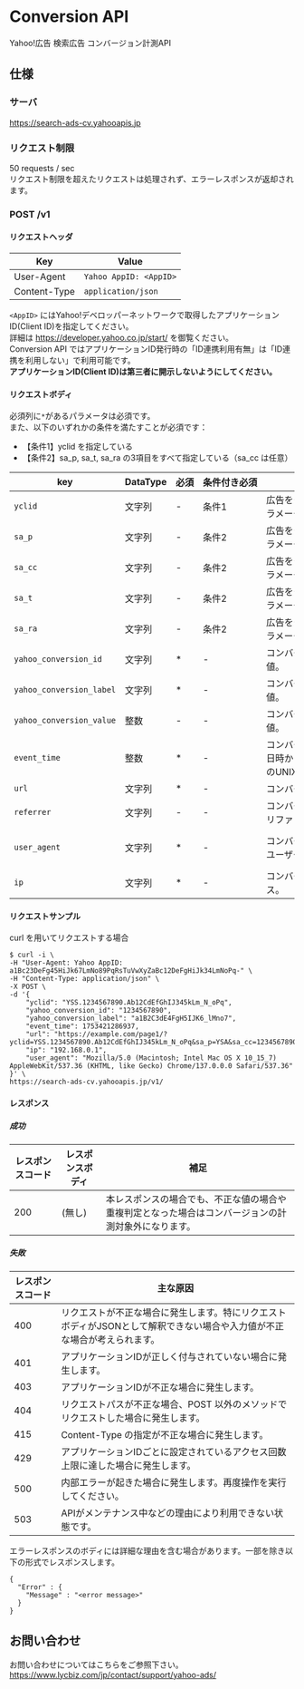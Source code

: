 # Conversion API
Yahoo!広告 検索広告 コンバージョン計測API

## 仕様
### サーバ
https://search-ads-cv.yahooapis.jp

### リクエスト制限
50 requests / sec<br>
リクエスト制限を超えたリクエストは処理されず、エラーレスポンスが返却されます。

### POST /v1
#### リクエストヘッダ

| Key | Value |
| ---- | ---- |
| User-Agent | `Yahoo AppID: <AppID>` |
| Content-Type | `application/json` |

`<AppID>` にはYahoo!デベロッパーネットワークで取得したアプリケーションID(Client ID)を指定してください。<br>
詳細は https://developer.yahoo.co.jp/start/ を御覧ください。<br>
Conversion API ではアプリケーションID発行時の「ID連携利用有無」は「ID連携を利用しない」で利用可能です。<br>
**アプリケーションID(Client ID)は第三者に開示しないようにしてください。**<br>

#### リクエストボディ
必須列に`*`があるパラメータは必須です。<br>
また、以下のいずれかの条件を満たすことが必須です：
- 【条件1】yclid を指定している
- 【条件2】sa_p, sa_t, sa_ra の3項目をすべて指定している（sa_cc は任意）

| key              | DataType      |必須　 |条件付き必須　　　　　| 入力値　　　　　　　　　　　　　　　　　　| Value 例                    |
|-------------------------|--------|------|--------|----------------------------------------------------------------------|-----------------------------|
| `yclid`                   | 文字列  | -    | 条件1 | 広告をクリックしたユーザーを識別するパラメータ。広告URLの`yclid`の値。 | `YSS.1234567890.Ab12CdEfGhIJ345kLm_N_oPq`         |
| `sa_p`                    | 文字列  | -    | 条件2 | 広告をクリックしたユーザーを識別するパラメータ。広告URLの`sa_p`の値。  | `YSA`                         |
| `sa_cc`                   | 文字列  | -    | 条件2 | 広告をクリックしたユーザーを識別するパラメータ。広告URLの`sa_cc`の値。 | `1234567890`                  |
| `sa_t`                    | 文字列  | -    | 条件2 | 広告をクリックしたユーザーを識別するパラメータ。広告URLの`sa_t`の値。  | `1754368953900`               |
| `sa_ra`                   | 文字列  | -    | 条件2 | 広告をクリックしたユーザーを識別するパラメータ。広告URLの`sa_ra`の値。 | `A1`                          |
| `yahoo_conversion_id`     | 文字列  | *   | -    | コンバージョンタグ内の同名フィールドの値。      | `1234567890`                  |
| `yahoo_conversion_label`  | 文字列  | *   | -    | コンバージョンタグ内の同名フィールドの値。      | `a1B2C3dE4FgH5IJK6_lMno7`        |
| `yahoo_conversion_value`  | 整数    | -    | -     | コンバージョンタグ内の同名フィールドの値。     | `10`                          |
| `event_time`              | 整数    | *   | -     | コンバージョンの発生日時。クリック発生日時から計測期間内の10桁、または13桁のUNIX時間で入力してください。 | `1753421286937` |
| `url`                     | 文字列  | *   | -    | コンバージョンが発生したページのURL。                   | `https://example.com/page1`   |
| `referrer`                | 文字列  | -    | -    | コンバージョンが発生したページのHTTPリファラ。            | `https://ref.example.com`     |
| `user_agent`              | 文字列  | *   | -    | コンバージョンしたユーザーのブラウザのユーザーエージェント。 | `Mozilla/5.0 (Macintosh; Intel Mac OS X 10_15_7) AppleWebKit/537.36 (KHTML, like Gecko) Chrome/137.0.0.0 Safari/537.36`             |
| `ip`                      | 文字列  | *   | -    | コンバージョンしたユーザーのIPアドレス。                 | `192.168.0.1`               |

#### リクエストサンプル
curl を用いてリクエストする場合

```
$ curl -i \
-H "User-Agent: Yahoo AppID: a1Bc23DeFg45HiJk67LmNo89PqRsTuVwXyZaBc12DeFgHiJk34LmNoPq-" \
-H "Content-Type: application/json" \
-X POST \
-d '{
    "yclid": "YSS.1234567890.Ab12CdEfGhIJ345kLm_N_oPq",
    "yahoo_conversion_id": "1234567890",
    "yahoo_conversion_label": "a1B2C3dE4FgH5IJK6_lMno7",
    "event_time": 1753421286937,
    "url": "https://example.com/page1/?yclid=YSS.1234567890.Ab12CdEfGhIJ345kLm_N_oPq&sa_p=YSA&sa_cc=1234567890&sa_t=1754368953900&sa_ra=A1",
    "ip": "192.168.0.1",
    "user_agent": "Mozilla/5.0 (Macintosh; Intel Mac OS X 10_15_7) AppleWebKit/537.36 (KHTML, like Gecko) Chrome/137.0.0.0 Safari/537.36"
}' \
https://search-ads-cv.yahooapis.jp/v1/
```

#### レスポンス

##### 成功
| レスポンスコード | レスポンスボディ | 補足 |
| ---- | ---- | ---- |
| 200 | (無し) | 本レスポンスの場合でも、不正な値の場合や重複判定となった場合はコンバージョンの計測対象外になります。 |

##### 失敗
| レスポンスコード | 主な原因 |
|------------------|----------|
| 400 | リクエストが不正な場合に発生します。特にリクエストボディがJSONとして解釈できない場合や入力値が不正な場合が考えられます。 |
| 401 | アプリケーションIDが正しく付与されていない場合に発生します。 |
| 403 | アプリケーションIDが不正な場合に発生します。 |
| 404 | リクエストパスが不正な場合、POST 以外のメソッドでリクエストした場合に発生します。 |
| 415 | Content-Type の指定が不正な場合に発生します。 |
| 429 | アプリケーションIDごとに設定されているアクセス回数上限に達した場合に発生します。 |
| 500 | 内部エラーが起きた場合に発生します。再度操作を実行してください。 |
| 503 | APIがメンテナンス中などの理由により利用できない状態です。 |

エラーレスポンスのボディには詳細な理由を含む場合があります。一部を除き以下の形式でレスポンスします。

```
{
  "Error" : {
    "Message" : "<error message>"
  }
}
```

## お問い合わせ
お問い合わせについてはこちらをご参照下さい。<br>
https://www.lycbiz.com/jp/contact/support/yahoo-ads/
